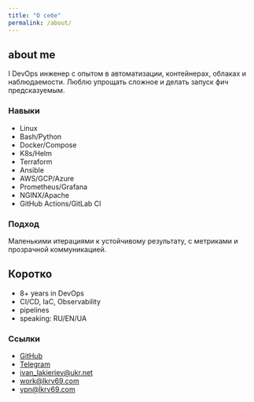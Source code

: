 ```yaml
---
title: "О себе"
permalink: /about/
---
```


<div class="grid">
  <section class="section">
    <h2>about me</h2>
    <p>I DevOps инженер с опытом в автоматизации, контейнерах, облаках и наблюдаемости. Люблю упрощать сложное и делать запуск фич предсказуемым.</p>
    <h3>Навыки</h3>
    <ul class="tags">
      <li>Linux</li><li>Bash/Python</li><li>Docker/Compose</li><li>K8s/Helm</li>
      <li>Terraform</li><li>Ansible</li><li>AWS/GCP/Azure</li><li>Prometheus/Grafana</li>
      <li>NGINX/Apache</li><li>GitHub Actions/GitLab CI</li>
    </ul>
    <h3>Подход</h3>
    <p>Маленькими итерациями к устойчивому результату, с метриками и прозрачной коммуникацией.</p>
  </section>
  <aside class="section">
    <h2>Коротко</h2>
    <ul class="list">
      <li>8+ years in DevOps</li>
      <li>CI/CD, IaC, Observability</li>
      <li>pipelines</li>
      <li>speaking: RU/EN/UA</li>
    </ul>
    <h3>Ссылки</h3>
    <ul class="contact-list">
      <li><a href="https://github.com/lkrv69" target="_blank" rel="noopener">GitHub</a></li>
      <li><a href="https://t.me/lkrv69" target="_blank" rel="noopener">Telegram</a></li>
      <li><a href="mailto:ivan_lakieriev@ukr.net">ivan_lakieriev@ukr.net</a></li>
      <li><a href="mailto:work@lkrv69.com">work@lkrv69.com</a></li>
      <li><a href="mailto:vpn@lkrv69.com">vpn@lkrv69.com</a></li>
    </ul>
  </aside>
</div>
